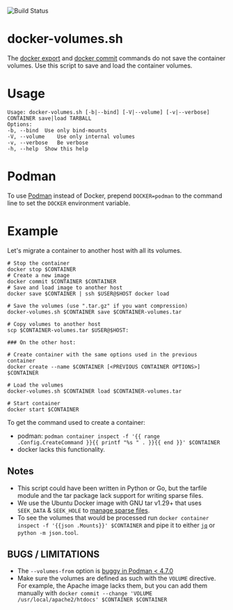 ![Build Status](https://github.com/ricardobranco777/docker-volumes.sh/actions/workflows/ci.yml/badge.svg)

# docker-volumes.sh
The [docker export](https://docs.docker.com/engine/reference/commandline/export/) and [docker commit](https://docs.docker.com/engine/reference/commandline/commit/) commands do not save the container volumes. Use this script to save and load the container volumes.

# Usage

```
Usage: docker-volumes.sh [-b|--bind] [-V|--volume] [-v|--verbose] CONTAINER save|load TARBALL
Options:
-b, --bind	Use only bind-mounts
-V, --volume	Use only internal volumes
-v, --verbose	Be verbose
-h, --help	Show this help
```

# Podman

To use [Podman](https://podman.io) instead of Docker, prepend `DOCKER=podman` to the command line to set the `DOCKER` environment variable.

# Example

Let's migrate a container to another host with all its volumes.

```
# Stop the container 
docker stop $CONTAINER
# Create a new image
docker commit $CONTAINER $CONTAINER
# Save and load image to another host
docker save $CONTAINER | ssh $USER@$HOST docker load 

# Save the volumes (use ".tar.gz" if you want compression)
docker-volumes.sh $CONTAINER save $CONTAINER-volumes.tar

# Copy volumes to another host
scp $CONTAINER-volumes.tar $USER@$HOST:

### On the other host:

# Create container with the same options used in the previous container
docker create --name $CONTAINER [<PREVIOUS CONTAINER OPTIONS>] $CONTAINER

# Load the volumes
docker-volumes.sh $CONTAINER load $CONTAINER-volumes.tar

# Start container
docker start $CONTAINER
```

To get the command used to create a container:
- podman: `podman container inspect -f '{{ range .Config.CreateCommand }}{{ printf "%s " . }}{{ end }}' $CONTAINER`
- docker lacks this functionality.

## Notes
- This script could have been written in Python or Go, but the tarfile module and the tar package lack support for writing sparse files.
- We use the Ubuntu Docker image with GNU tar v1.29+ that uses `SEEK_DATA` & `SEEK_HOLE` to [manage sparse files](https://www.gnu.org/software/tar/manual/html_chapter/tar_8.html#SEC137).
- To see the volumes that would be processed run `docker container inspect -f '{{json .Mounts}}' $CONTAINER` and pipe it to either [`jq`](https://stedolan.github.io/jq/) or `python -m json.tool`.

## BUGS / LIMITATIONS
- The `--volumes-from` option is [buggy in Podman < 4.7.0](https://github.com/containers/podman/issues/19529)
- Make sure the volumes are defined as such with the `VOLUME` directive. For example, the Apache image lacks them, but you can add them manually with `docker commit --change 'VOLUME /usr/local/apache2/htdocs' $CONTAINER $CONTAINER`
